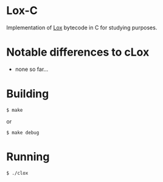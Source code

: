# Lox-C

Implementation of [Lox](https://github.com/munificent/craftinginterpreters) bytecode in C for studying purposes.

# Notable differences to cLox

- none so far...

# Building

```
$ make
```
or
```
$ make debug
```

# Running

```
$ ./clox
```